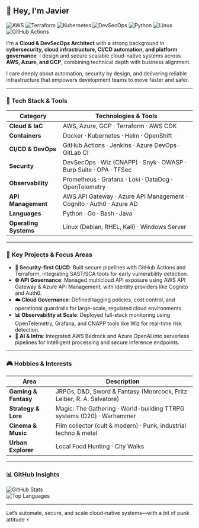 ## 👋 Hey, I'm Javier

![AWS](https://img.shields.io/badge/AWS-CDK-orange?logo=amazonaws&logoColor=white)
![Terraform](https://img.shields.io/badge/IaC-Terraform-623CE4?logo=terraform)
![Kubernetes](https://img.shields.io/badge/K8s-Love-blue?logo=kubernetes)
![DevSecOps](https://img.shields.io/badge/DevSecOps-Secure-blueviolet)
![Python](https://img.shields.io/badge/Python-Dev-3670A0?logo=python&logoColor=ffdd54)
![Linux](https://img.shields.io/badge/Linux-Enthusiast-yellowgreen?logo=linux)
![GitHub Actions](https://img.shields.io/badge/GitHub%20Actions-CI%2FCD-2088FF?logo=githubactions&logoColor=white)

I'm a **Cloud & DevSecOps Architect** with a strong background in **cybersecurity, cloud infrastructure, CI/CD automation, and platform governance**. I design and secure scalable cloud-native systems across **AWS, Azure, and GCP**, combining technical depth with business alignment.

I care deeply about automation, security by design, and delivering reliable infrastructure that empowers development teams to move faster and safer.

---

### 🧰 Tech Stack & Tools

| Category             | Technologies & Tools                                                                 |
|----------------------|--------------------------------------------------------------------------------------|
| **Cloud & IaC**      | AWS, Azure, GCP · Terraform · AWS CDK                                                |
| **Containers**       | Docker · Kubernetes · Helm · OpenShift                                               |
| **CI/CD & DevOps**   | GitHub Actions · Jenkins · Azure DevOps · GitLab CI                                  |
| **Security**         | DevSecOps · Wiz (CNAPP) · Snyk · OWASP · Burp Suite · OPA · TFSec                    |
| **Observability**    | Prometheus · Grafana · Loki · DataDog · OpenTelemetry                                |
| **API Management**   | AWS API Gateway · Azure API Management · Cognito · Auth0 · Azure AD                  |
| **Languages**        | Python · Go · Bash · Java                                                            |
| **Operating Systems**| Linux (Debian, RHEL, Kali) · Windows Server                                          |

---

### 🚀 Key Projects & Focus Areas

- **🔐 Security-first CI/CD**: Built secure pipelines with GitHub Actions and Terraform, integrating SAST/SCA tools for early vulnerability detection.
- **🌐 API Governance**: Managed multicloud API exposure using AWS API Gateway & Azure API Management, with identity providers like Cognito and Auth0.
- **☁️ Cloud Governance**: Defined tagging policies, cost control, and operational guardrails for large-scale, regulated cloud environments.
- **📊 Observability at Scale**: Deployed full-stack monitoring using OpenTelemetry, Grafana, and CNAPP tools like Wiz for real-time risk detection.
- **🤖 AI & Infra**: Integrated AWS Bedrock and Azure OpenAI into serverless pipelines for intelligent processing and secure inference endpoints.

---

### 🎮 Hobbies & Interests

| Area              | Description                                                                             |
|-------------------|-----------------------------------------------------------------------------------------|
| **Gaming & Fantasy** | JRPGs, D&D, Sword & Fantasy (Moorcock, Fritz Leiber, R. A. Salvatore)                |
| **Strategy & Lore** | Magic: The Gathering · World-building TTRPG systems (D20) · Warhammer                 |
| **Cinema & Music**  | Film collector (cult & modern) · Punk, industrial techno & metal                      |
| **Urban Explorer**  | Local Food Hunting · City Walks                                                       |

---

### 📊 GitHub Insights

![GitHub Stats](https://github-readme-stats.vercel.app/api?username=javicosvml&show_icons=true&theme=radical)  
![Top Languages](https://github-readme-stats.vercel.app/api/top-langs/?username=javicosvml&layout=compact&theme=radical)

---

Let’s automate, secure, and scale cloud-native systems—with a bit of punk attitude ⚡
